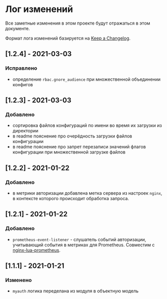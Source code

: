 # Лог изменений

Все заметные изменения в этом проекте будут отражаться в этом документе.

Формат лога изменений базируется на [Keep a Changelog](https://keepachangelog.com/en/1.0.0/).

## [1.2.4] - 2021-03-03

### Исправлено

* определение `rbac.gnore_audience` при множественной объединении конфигов  

## [1.2.3] - 2021-03-03

### Добавлено

* сортировка файлов конфигураций по имени во время их загрузки из директории
* в readme пояснение про очерёдность загрузки файлов конфигурации
* в readme пояснение про запрет перезаписи значений флагов конфигурации при множественной загрузке файлов  

## [1.2.2] - 2021-01-22

### Добавлено

* в метрики авторизации добавлена метка сервера из настроек `nginx`, в контексте которого происходит обработка запроса. 

## [1.2.1] - 2021-01-22

### Добавлено

* `prometheus-event-listener` - слушатель событий авторизации, учитывающий события в метриках для Prometheus. Совместим с [nginx-lua-prometheus](https://github.com/knyar/nginx-lua-prometheus).

## [1.1.1] - 2021-01-21

### Изменено 

* `myauth` логика переделана из модуля в объектную модель